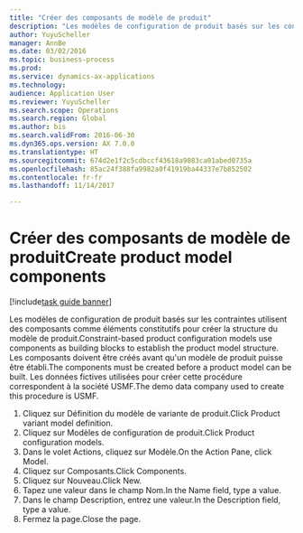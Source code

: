 ```yaml
--- 
title: "Créer des composants de modèle de produit"
description: "Les modèles de configuration de produit basés sur les contraintes utilisent des composants comme éléments constitutifs pour créer la structure du modèle de produit."
author: YuyuScheller
manager: AnnBe
ms.date: 03/02/2016
ms.topic: business-process
ms.prod: 
ms.service: dynamics-ax-applications
ms.technology: 
audience: Application User
ms.reviewer: YuyuScheller
ms.search.scope: Operations
ms.search.region: Global
ms.author: bis
ms.search.validFrom: 2016-06-30
ms.dyn365.ops.version: AX 7.0.0
ms.translationtype: HT
ms.sourcegitcommit: 674d2e1f2c5cdbccf43618a9083ca01abed0735a
ms.openlocfilehash: 85ac24f388fa9982a0f41919ba44337e7b852502
ms.contentlocale: fr-fr
ms.lasthandoff: 11/14/2017

---
```

# <a name="create-product-model-components"></a><span data-ttu-id="561fa-103">Créer des composants de modèle de produit</span><span class="sxs-lookup"><span data-stu-id="561fa-103">Create product model components</span></span>

[!include[task guide banner](../../includes/task-guide-banner.md)]

<span data-ttu-id="561fa-104">Les modèles de configuration de produit basés sur les contraintes utilisent des composants comme éléments constitutifs pour créer la structure du modèle de produit.</span><span class="sxs-lookup"><span data-stu-id="561fa-104">Constraint-based product configuration models use components as building blocks to establish the product model structure.</span></span> <span data-ttu-id="561fa-105">Les composants doivent être créés avant qu'un modèle de produit puisse être établi.</span><span class="sxs-lookup"><span data-stu-id="561fa-105">The components must be created before a product model can be built.</span></span> <span data-ttu-id="561fa-106">Les données fictives utilisées pour créer cette procédure correspondent à la société USMF.</span><span class="sxs-lookup"><span data-stu-id="561fa-106">The demo data company used to create this procedure is USMF.</span></span>

1. <span data-ttu-id="561fa-107">Cliquez sur Définition du modèle de variante de produit.</span><span class="sxs-lookup"><span data-stu-id="561fa-107">Click Product variant model definition.</span></span>
2. <span data-ttu-id="561fa-108">Cliquez sur Modèles de configuration de produit.</span><span class="sxs-lookup"><span data-stu-id="561fa-108">Click Product configuration models.</span></span>
3. <span data-ttu-id="561fa-109">Dans le volet Actions, cliquez sur Modèle.</span><span class="sxs-lookup"><span data-stu-id="561fa-109">On the Action Pane, click Model.</span></span>
4. <span data-ttu-id="561fa-110">Cliquez sur Composants.</span><span class="sxs-lookup"><span data-stu-id="561fa-110">Click Components.</span></span>
5. <span data-ttu-id="561fa-111">Cliquez sur Nouveau.</span><span class="sxs-lookup"><span data-stu-id="561fa-111">Click New.</span></span>
6. <span data-ttu-id="561fa-112">Tapez une valeur dans le champ Nom.</span><span class="sxs-lookup"><span data-stu-id="561fa-112">In the Name field, type a value.</span></span>
7. <span data-ttu-id="561fa-113">Dans le champ Description, entrez une valeur.</span><span class="sxs-lookup"><span data-stu-id="561fa-113">In the Description field, type a value.</span></span>
8. <span data-ttu-id="561fa-114">Fermez la page.</span><span class="sxs-lookup"><span data-stu-id="561fa-114">Close the page.</span></span>


